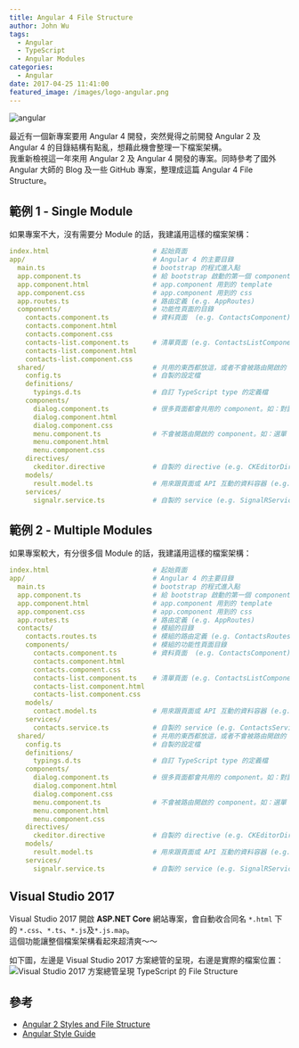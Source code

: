 ```yaml
---
title: Angular 4 File Structure
author: John Wu
tags:
  - Angular
  - TypeScript
  - Angular Modules
categories:
  - Angular
date: 2017-04-25 11:41:00
featured_image: /images/logo-angular.png
---
```

![angular](/images/logo-angular.png)

最近有一個新專案要用 Angular 4 開發，突然覺得之前開發 Angular 2 及 Angular 4 的目錄結構有點亂，想藉此機會整理一下檔案架構。  
我重新檢視這一年來用 Angular 2 及 Angular 4 開發的專案。同時參考了國外 Angular 大師的 Blog 及一些 GitHub 專案，整理成這篇 Angular 4 File Structure。

<!-- more -->

## 範例 1 - Single Module

如果專案不大，沒有需要分 Module 的話，我建議用這樣的檔案架構：

```yml
index.html                          # 起始頁面
app/                                # Angular 4 的主要目錄
  main.ts                           # bootstrap 的程式進入點
  app.component.ts                  # 給 bootstrap 啟動的第一個 component (e.g. AppComponent)
  app.component.html                # app.component 用到的 template
  app.component.css                 # app.component 用到的 css
  app.routes.ts                     # 路由定義 (e.g. AppRoutes)
  components/                       # 功能性頁面的目錄
    contacts.component.ts           # 資料頁面  (e.g. ContactsComponent)
    contacts.component.html
    contacts.component.css
    contacts-list.component.ts      # 清單頁面 (e.g. ContactsListComponent)
    contacts-list.component.html
    contacts-list.component.css
  shared/                           # 共用的東西都放這，或者不會被路由開啟的 component
    config.ts                       # 自製的設定檔
    definitions/
      typings.d.ts                  # 自訂 TypeScript type 的定義檔 
    components/   
      dialog.component.ts           # 很多頁面都會共用的 component。如：對話框 (e.g. DialogComponent)
      dialog.component.html
      dialog.component.css 
      menu.component.ts             # 不會被路由開啟的 component。如：選單 (e.g. MenuComponent)
      menu.component.html
      menu.component.css
    directives/
      ckeditor.directive            # 自製的 directive (e.g. CKEditorDirective)
    models/
      result.model.ts               # 用來跟頁面或 API 互動的資料容器 (e.g. ResultModel)
    services/
      signalr.service.ts            # 自製的 service (e.g. SignalRService)
```

## 範例 2 - Multiple Modules

如果專案較大，有分很多個 Module 的話，我建議用這樣的檔案架構：

```yml
index.html                          # 起始頁面
app/                                # Angular 4 的主要目錄
  main.ts                           # bootstrap 的程式進入點
  app.component.ts                  # 給 bootstrap 啟動的第一個 component (e.g. AppComponent)
  app.component.html                # app.component 用到的 template
  app.component.css                 # app.component 用到的 css
  app.routes.ts                     # 路由定義 (e.g. AppRoutes)
  contacts/                         # 模組的目錄
    contacts.routes.ts              # 模組的路由定義 (e.g. ContactsRoutes)
    components/                     # 模組的功能性頁面目錄
      contacts.component.ts         # 資料頁面  (e.g. ContactsComponent)
      contacts.component.html       
      contacts.component.css        
      contacts-list.component.ts    # 清單頁面 (e.g. ContactsListComponent)
      contacts-list.component.html
      contacts-list.component.css
    models/
      contact.model.ts              # 用來跟頁面或 API 互動的資料容器 (e.g. ContactModel)
    services/
      contacts.service.ts           # 自製的 service (e.g. ContactsService)
  shared/                           # 共用的東西都放這，或者不會被路由開啟的 component
    config.ts                       # 自製的設定檔
    definitions/
      typings.d.ts                  # 自訂 TypeScript type 的定義檔 
    components/   
      dialog.component.ts           # 很多頁面都會共用的 component。如：對話框 (e.g. DialogComponent)
      dialog.component.html        
      dialog.component.css         
      menu.component.ts             # 不會被路由開啟的 component。如：選單 (e.g. MenuComponent)
      menu.component.html
      menu.component.css
    directives/
      ckeditor.directive            # 自製的 directive (e.g. CKEditorDirective)
    models/
      result.model.ts               # 用來跟頁面或 API 互動的資料容器 (e.g. ResultModel)
    services/
      signalr.service.ts            # 自製的 service (e.g. SignalRService)
```

## Visual Studio 2017

Visual Studio 2017 開啟 **ASP.NET Core** 網站專案，會自動收合同名 `*.html` 下的 `*.css`、`*.ts`、`*.js`及`*.js.map`。  
這個功能讓整個檔案架構看起來超清爽～～  

如下圖，左邊是 Visual Studio 2017 方案總管的呈現，右邊是實際的檔案位置：  
![Visual Studio 2017 方案總管呈現 TypeScript 的 File Structure](/images/pasted-91.gif)

## 參考

* [Angular 2 Styles and File Structure](https://johnpapa.net/angular-2-styles/)
* [Angular Style Guide](https://angular.io/styleguide)